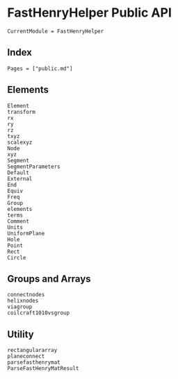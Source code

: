# FastHenryHelper Public API

```@meta
CurrentModule = FastHenryHelper
```

## Index

```@index
Pages = ["public.md"]
```

## Elements

```@docs
Element
transform
rx
ry
rz
txyz
scalexyz
Node
xyz
Segment
SegmentParameters
Default
External
End
Equiv
Freq
Group
elements
terms
Comment
Units
UniformPlane
Hole
Point
Rect
Circle
```

## Groups and Arrays
```@docs
connectnodes
helixnodes
viagroup
coilcraft1010vsgroup
```

## Utility
```@docs
rectangulararray
planeconnect
parsefasthenrymat
ParseFastHenryMatResult
```
